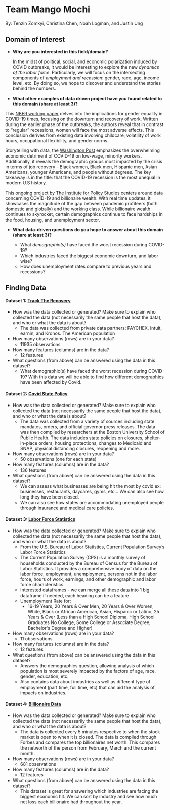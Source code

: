# Team Mango Mochi
By: Tenzin Zomkyi, Christina Chen, Noah Logman, and Justin Ung
## Domain of Interest
- **Why are you interested in this field/domain?**

  In the midst of political, social, and economic polarization induced by COVID outbreaks, it would be interesting to explore the new *dynamics of the labor force*. Particularly, we will focus on the intersecting components of *employment and recession*: gender, race, age, income level, etc. By doing so, we hope to discover and understand the stories behind the numbers.

- **What other examples of data driven project have you found related to this domain (share at least 3)?**

This [NBER working paper](https://www.nber.org/system/files/working_papers/w26947/w26947.pdf) delves into the implications for gender equality in COVID-19 times, focusing on the downturn and recovery of work. Written during the earlier phase of the outbreaks, the authors reveal that in contrast to “regular” recessions, women will face the most adverse effects. This conclusion derives from existing data involving childcare, volatility of work hours, occupational flexibility, and gender norms.

Storytelling with data, the [Washington Post]((https://www.washingtonpost.com/graphics/2020/business/coronavirus-recession-equality/)) emphasizes the overwhelming economic detriment of COVID-19 on low-wage, minority workers. Additionally, it reveals the demographic groups most impacted by the crisis in terms of job recovery - Black women, Black men, Hispanic men, Asian Americans, younger Americans, and people without degrees. The key takeaway is in the title: that the COVID-19 recession is the most unequal in modern U.S history.

This ongoing project by [The Institute for Policy Studies](https://inequality.org/great-divide/updates-billionaire-pandemic/) centers around data concerning COVID-19 and billionaire wealth. With real time updates, it showcases the magnitude of the gap between pandemic profiteers (both domestic and globally) and the working class. While billionaire wealth continues to skyrocket, certain demographics continue to face hardships in the food, housing, and unemployment sector.

- **What data-driven questions do you hope to answer about this domain (share at least 3)?**

  - What *demographic(s)* have faced the worst recession during COVID-19?
  - Which industries faced the biggest economic downturn, and labor wise?
  - How does unemployment rates compare to previous years and recessions?

## Finding Data
#### Dataset 1: [Track The Recovery]((https://tracktherecovery.org/))
- How was the data collected or generated? Make sure to explain who collected the data (not necessarily the same people that host the data), and who or what the data is about?
   - The data was collected from private data partners: PAYCHEX, Intuit, earnin, and Kronos. The American population
- How many observations (rows) are in your data?
   - 11935 observations
- How many features (columns) are in the data?
   - 12 features
- What questions (from above) can be answered using the data in this dataset?
   - What demographic(s) have faced the worst recession during COVID-19? With this data we will be able to find how different demographics have been affected by Covid.

#### Dataset 2: [Covid State Policy](https://www.openicpsr.org/openicpsr/project/119446/version/V38/view?path=/openicpsr/119446/fcr:versions/V38)

- How was the data collected or generated? Make sure to explain who collected the data (not necessarily the same people that host the data), and who or what the data is about?
   - The data was collected from a variety of sources including state mandates, orders, and official governor press releases. The data was then compiled by researchers at the Boston University School of Public Health. The data includes state policies on closures, shelter-in-place orders, housing protections, changes to Medicaid and SNAP, physical distancing closures, reopening and more.
- How many observations (rows) are in your data?
   - 50 observations (one for each state)
- How many features (columns) are in the data?
   - 136 features
- What questions (from above) can be answered using the data in this dataset?
   - We can assess what businesses are being hit the most by covid ex: businesses, restaurants, daycares, gyms, etc… We can also see how long they have been closed.
   - We can also see how states are accommodating unemployed people through insurance and  medical care policies.


#### Dataset 3: [Labor Force Statistics](https://data.bls.gov/cgi-bin/surveymost?ln )

- How was the data collected or generated? Make sure to explain who collected the data (not necessarily the same people that host the data), and who or what the data is about?
   - From the U.S. Bureau of Labor Statistics, Current Population Survey’s Labor Force Statistics
   - The Current Population Survey (CPS) is a monthly survey of households conducted by the Bureau of Census for the Bureau of Labor Statistics. It provides a comprehensive body of data on the labor force, employment, unemployment, persons not in the labor force, hours of work, earnings, and other demographic and labor force characteristics.
   - Interested dataframes - we can merge all these data into 1 big dataframe if needed, each heading can be a feature
   - Unemployment Rate for:
      - 16-19 Years, 20 Years & Over Men, 20 Years & Over Women, White, Black or African American, Asian, Hispanic or Latino, 25 Years & Over (Less than a High School Diploma, High School Graduates No College, Some College or Associate Degree, Bachelor's Degree and Higher)
- How many observations (rows) are in your data?
   - 11 observations
- How many features (columns) are in the data?
   - 12 features
- What questions (from above) can be answered using the data in this dataset?
   - Answers the demographics question, allowing analysis of which population is most severely impacted by the factors of age, race, gender, education, etc.
   - Also contains data about industries as well as different type of employment (part time, full time, etc) that can aid the analysis of impacts on industries.


#### Dataset 4: [Billionaire Data](https://docs.google.com/spreadsheets/d/1GcxHDqshl4b57ZgZd8OZ9O1d-BhyqTLcWo_emqVYvP0/edit)

- How was the data collected or generated? Make sure to explain who collected the data (not necessarily the same people that host the data), and who or what the data is about?
   - The data is collected every 5 minutes respective to when the stock market is open to when it is closed. The data is compiled through Forbes and compares the top billionaires net worth. This compares the networth of the person from February, March and the current month.
- How many observations (rows) are in your data?
   - 681 observations
- How many features (columns) are in the data?
   - 12 features
- What questions (from above) can be answered using the data in this dataset?
   - This dataset is great for answering which industries are facing the biggest economic hit. We can sort by industry and see how much net loss each billionaire had throughout the year.
